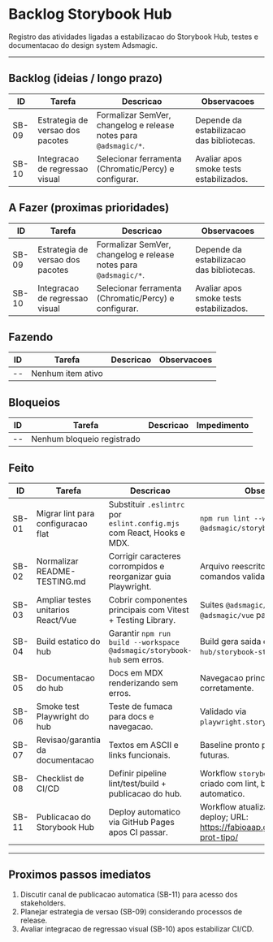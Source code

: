 # Backlog Storybook Hub

Registro das atividades ligadas a estabilizacao do Storybook Hub, testes e documentacao do design system Adsmagic.

---

## Backlog (ideias / longo prazo)

| ID | Tarefa | Descricao | Observacoes |
| --- | --- | --- | --- |
| SB-09 | Estrategia de versao dos pacotes | Formalizar SemVer, changelog e release notes para `@adsmagic/*`. | Depende da estabilizacao das bibliotecas. |
| SB-10 | Integracao de regressao visual | Selecionar ferramenta (Chromatic/Percy) e configurar. | Avaliar apos smoke tests estabilizados. |

## A Fazer (proximas prioridades)

| ID | Tarefa | Descricao | Observacoes |
| --- | --- | --- | --- |
| SB-09 | Estrategia de versao dos pacotes | Formalizar SemVer, changelog e release notes para `@adsmagic/*`. | Depende da estabilizacao das bibliotecas. |
| SB-10 | Integracao de regressao visual | Selecionar ferramenta (Chromatic/Percy) e configurar. | Avaliar apos smoke tests estabilizados. |

## Fazendo

| ID | Tarefa | Descricao | Observacoes |
| --- | --- | --- | --- |
| -- | Nenhum item ativo | | |

## Bloqueios

| ID | Tarefa | Descricao | Impedimento |
| --- | --- | --- | --- |
| -- | Nenhum bloqueio registrado | | |

## Feito

| ID | Tarefa | Descricao | Observacoes |
| --- | --- | --- | --- |
| SB-01 | Migrar lint para configuracao flat | Substituir `.eslintrc` por `eslint.config.mjs` com React, Hooks e MDX. | `npm run lint --workspace @adsmagic/storybook-hub` estavel. |
| SB-02 | Normalizar README-TESTING.md | Corrigir caracteres corrompidos e reorganizar guia Playwright. | Arquivo reescrito em pt-BR e comandos validados. |
| SB-03 | Ampliar testes unitarios React/Vue | Cobrir componentes principais com Vitest + Testing Library. | Suites `@adsmagic/react` e `@adsmagic/vue` passam. |
| SB-04 | Build estatico do hub | Garantir `npm run build --workspace @adsmagic/storybook-hub` sem erros. | Build gera saida em `apps/storybook-hub/storybook-static`. |
| SB-05 | Documentacao do hub | Docs em MDX renderizando sem erros. | Navegacao principal carregando corretamente. |
| SB-06 | Smoke test Playwright do hub | Teste de fumaca para docs e navegacao. | Validado via `playwright.storybook.config.ts`. |
| SB-07 | Revisao/garantia da documentacao | Textos em ASCII e links funcionais. | Baseline pronto para iteracoes futuras. |
| SB-08 | Checklist de CI/CD | Definir pipeline lint/test/build + publicacao do hub. | Workflow `storybook-hub-ci.yml` criado com lint, build e smoke automatico. |
| SB-11 | Publicacao do Storybook Hub | Deploy automatico via GitHub Pages apos CI passar. | Workflow atualizado com job de deploy; URL: https://fabioaap.github.io/Adsmagic-prot-tipo/

---

## Proximos passos imediatos

1. Discutir canal de publicacao automatica (SB-11) para acesso dos stakeholders.
2. Planejar estrategia de versao (SB-09) considerando processos de release.
3. Avaliar integracao de regressao visual (SB-10) apos estabilizar CI/CD.
